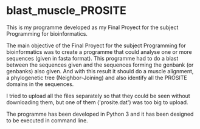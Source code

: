 # blast_muscle_PROSITE
This is my programme developed as my Final Proyect for the subject Programming for bioinformatics.

The main objective of the Final Proyect for the subject Programming for bioinformatics was to create a programme that could analyse one or more sequences (given in fasta format). This programme had to do a blast between the sequences given and the sequences forming the genbank (or genbanks) also given. And with this result it should do a muscle alignment, a phylogenetic tree (Neighbor-Joining) and also identify all the PROSITE domains in the sequences.

I tried to upload all the files separately so that they could be seen without downloading them, but one of them ('prosite.dat') was too big to upload.

The programme has been developed in Python 3 and it has been designed to be executed in command line.
